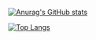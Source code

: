[![Anurag's GitHub stats](https://github-readme-stats.vercel.app/api?username=GY-Jeong&theme=react&show_icons=true&count_private=true&include_all_commits=true&hide=prs,issues)](https://github.com/anuraghazra/github-readme-stats)



[![Top Langs](https://github-readme-stats.vercel.app/api/top-langs/?username=GY-Jeong&theme=react&layout=compact)](https://github.com/anuraghazra/github-readme-stats)
